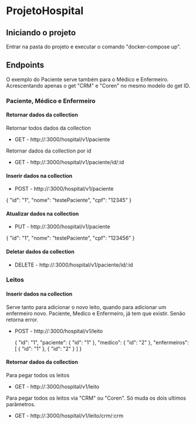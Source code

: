 # ProjetoHospital

## Iniciando o projeto

Entrar na pasta do projeto e executar o comando "docker-compose up".

## Endpoints

 O exemplo do Paciente serve também para o Médico e Enfermeiro. Acrescentando apenas o get "CRM" e "Coren" no mesmo modelo do get ID.

### Paciente, Médico e Enfermeiro

#### Retornar dados da collection

Retornar todos dados da collection

- GET - http://<host>:3000/hospital/v1/paciente
  
Retornar dados da collection por id

- GET - http://<host>:3000/hospital/v1/paciente/id/:id
  
#### Inserir dados na collection

- POST - http://<host>:3000/hospital/v1/paciente
  
{
	"id": "1",
	"nome": "testePaciente",
	"cpf": "12345"
}

#### Atualizar dados na collection

- PUT - http://<host>:3000/hospital/v1/paciente
  
{
	"id": "1",
	"nome": "testePaciente",
	"cpf": "123456"
}

#### Deletar dados da collection

- DELETE - http://<host>:3000/hospital/v1/paciente/id/:id

### Leitos

#### Inserir dados na collection

Serve tanto para adicionar o novo leito, quando para adicionar um enfermeiro novo.
Paciente, Medico e Enfermeiro, já tem que existir. Senão retorna error.

- POST - http://<host>:3000/hospital/v1/leito
  
  {
    "id": "1",
    "paciente": {
        "id": "1"
    },
    "medico": {
        "id": "2"
    },
    "enfermeiros": [
        {
            "id": "1"
        },
        {
            "id": "2"
        }
    ]
}

#### Retornar dados da collection

Para pegar todos os leitos

- GET - http://<host>:3000/hospital/v1/leito

Para pegar todos os leitos via "CRM" ou "Coren". Só muda os dois ultimos parâmetros.

- GET - http://<host>:3000/hospital/v1/leito/crm/:crm

